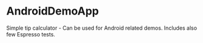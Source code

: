 # AndroidDemoApp
Simple tip calculator - Can be used for Android related demos. Includes also few Espresso tests.

